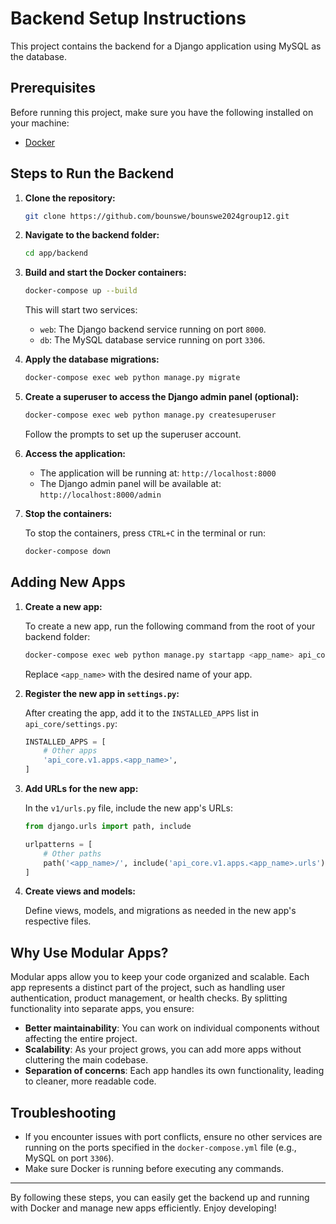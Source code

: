 # Backend Setup Instructions

This project contains the backend for a Django application using MySQL as the database.

## Prerequisites

Before running this project, make sure you have the following installed on your machine:

- [Docker](https://www.docker.com/get-started)

## Steps to Run the Backend

1. **Clone the repository:**

   ```bash
   git clone https://github.com/bounswe/bounswe2024group12.git
   ```

2. **Navigate to the backend folder:**

   ```bash
   cd app/backend
   ```

3. **Build and start the Docker containers:**

   ```bash
   docker-compose up --build
   ```

   This will start two services:

   - `web`: The Django backend service running on port `8000`.
   - `db`: The MySQL database service running on port `3306`.

4. **Apply the database migrations:**

   ```bash
   docker-compose exec web python manage.py migrate
   ```

5. **Create a superuser to access the Django admin panel (optional):**

   ```bash
   docker-compose exec web python manage.py createsuperuser
   ```

   Follow the prompts to set up the superuser account.

6. **Access the application:**

   - The application will be running at: `http://localhost:8000`
   - The Django admin panel will be available at: `http://localhost:8000/admin`

7. **Stop the containers:**

   To stop the containers, press `CTRL+C` in the terminal or run:

   ```bash
   docker-compose down
   ```

## Adding New Apps

1. **Create a new app:**

   To create a new app, run the following command from the root of your backend folder:

   ```bash
   docker-compose exec web python manage.py startapp <app_name> api_core/v1/apps/<app_name>
   ```

   Replace `<app_name>` with the desired name of your app.

2. **Register the new app in `settings.py`:**

   After creating the app, add it to the `INSTALLED_APPS` list in `api_core/settings.py`:

   ```python
   INSTALLED_APPS = [
       # Other apps
       'api_core.v1.apps.<app_name>',
   ]
   ```

3. **Add URLs for the new app:**

   In the `v1/urls.py` file, include the new app's URLs:

   ```python
   from django.urls import path, include

   urlpatterns = [
       # Other paths
       path('<app_name>/', include('api_core.v1.apps.<app_name>.urls')),
   ]
   ```

4. **Create views and models:**

   Define views, models, and migrations as needed in the new app's respective files.

## Why Use Modular Apps?

Modular apps allow you to keep your code organized and scalable. Each app represents a distinct part of the project, such as handling user authentication, product management, or health checks. By splitting functionality into separate apps, you ensure:

- **Better maintainability**: You can work on individual components without affecting the entire project.
- **Scalability**: As your project grows, you can add more apps without cluttering the main codebase.
- **Separation of concerns**: Each app handles its own functionality, leading to cleaner, more readable code.

## Troubleshooting

- If you encounter issues with port conflicts, ensure no other services are running on the ports specified in the `docker-compose.yml` file (e.g., MySQL on port `3306`).
- Make sure Docker is running before executing any commands.

---

By following these steps, you can easily get the backend up and running with Docker and manage new apps efficiently. Enjoy developing!

